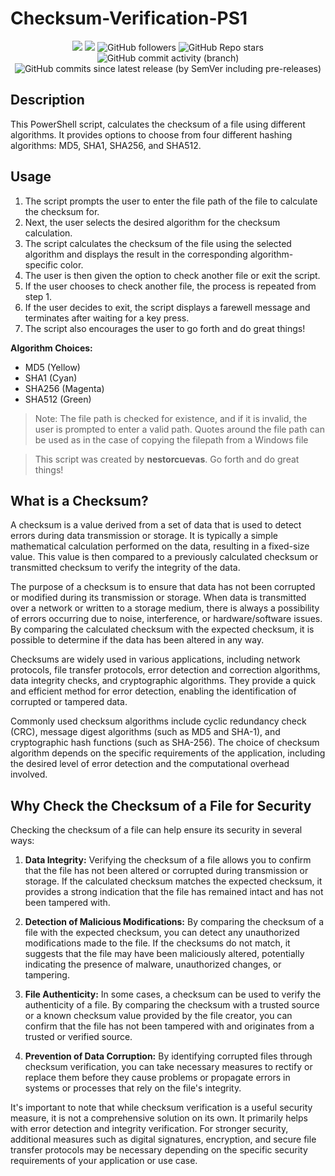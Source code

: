 # Checksum-Verification-PS1

<div align="center">
  
<img src="https://img.shields.io/badge/powershell-5391FE?style=for-the-badge&logo=powershell&logoColor=white" /> <img src="https://img.shields.io/badge/Made_by-8comma1-blue" /> 
![GitHub followers](https://img.shields.io/github/followers/nestorcuevas)
![GitHub Repo stars](https://img.shields.io/github/stars/nestorcuevas/Checksum-Verification-PS1)
![GitHub commit activity (branch)](https://img.shields.io/github/commit-activity/y/nestorcuevas/Checksum-Verification-PS1)
![GitHub commits since latest release (by SemVer including pre-releases)](https://img.shields.io/github/commits-since/nestorcuevas/Checksum-Verification-PS1/latest/main)

</div>




## Description
This PowerShell script, calculates the checksum of a file using different algorithms. It provides options to choose from four different hashing algorithms: MD5, SHA1, SHA256, and SHA512.

## Usage

1. The script prompts the user to enter the file path of the file to calculate the checksum for.
2. Next, the user selects the desired algorithm for the checksum calculation.
3. The script calculates the checksum of the file using the selected algorithm and displays the result in the corresponding algorithm-specific color.
4. The user is then given the option to check another file or exit the script.
5. If the user chooses to check another file, the process is repeated from step 1.
6. If the user decides to exit, the script displays a farewell message and terminates after waiting for a key press.
7. The script also encourages the user to go forth and do great things!

**Algorithm Choices:**
- MD5 (Yellow)
- SHA1 (Cyan)
- SHA256 (Magenta)
- SHA512 (Green)

> Note: The file path is checked for existence, and if it is invalid, the user is prompted to enter a valid path. Quotes around the file path can be used as in the case of copying the filepath from a Windows file

> This script was created by **nestorcuevas**. Go forth and do great things!


## What is a Checksum?

A checksum is a value derived from a set of data that is used to detect errors during data transmission or storage. It is typically a simple mathematical calculation performed on the data, resulting in a fixed-size value. This value is then compared to a previously calculated checksum or transmitted checksum to verify the integrity of the data.

The purpose of a checksum is to ensure that data has not been corrupted or modified during its transmission or storage. When data is transmitted over a network or written to a storage medium, there is always a possibility of errors occurring due to noise, interference, or hardware/software issues. By comparing the calculated checksum with the expected checksum, it is possible to determine if the data has been altered in any way.

Checksums are widely used in various applications, including network protocols, file transfer protocols, error detection and correction algorithms, data integrity checks, and cryptographic algorithms. They provide a quick and efficient method for error detection, enabling the identification of corrupted or tampered data.

Commonly used checksum algorithms include cyclic redundancy check (CRC), message digest algorithms (such as MD5 and SHA-1), and cryptographic hash functions (such as SHA-256). The choice of checksum algorithm depends on the specific requirements of the application, including the desired level of error detection and the computational overhead involved.

## Why Check the Checksum of a File for Security

Checking the checksum of a file can help ensure its security in several ways:

1. **Data Integrity:** Verifying the checksum of a file allows you to confirm that the file has not been altered or corrupted during transmission or storage. If the calculated checksum matches the expected checksum, it provides a strong indication that the file has remained intact and has not been tampered with.

2. **Detection of Malicious Modifications:** By comparing the checksum of a file with the expected checksum, you can detect any unauthorized modifications made to the file. If the checksums do not match, it suggests that the file may have been maliciously altered, potentially indicating the presence of malware, unauthorized changes, or tampering.

3. **File Authenticity:** In some cases, a checksum can be used to verify the authenticity of a file. By comparing the checksum with a trusted source or a known checksum value provided by the file creator, you can confirm that the file has not been tampered with and originates from a trusted or verified source.

4. **Prevention of Data Corruption:** By identifying corrupted files through checksum verification, you can take necessary measures to rectify or replace them before they cause problems or propagate errors in systems or processes that rely on the file's integrity.

It's important to note that while checksum verification is a useful security measure, it is not a comprehensive solution on its own. It primarily helps with error detection and integrity verification. For stronger security, additional measures such as digital signatures, encryption, and secure file transfer protocols may be necessary depending on the specific security requirements of your application or use case.
